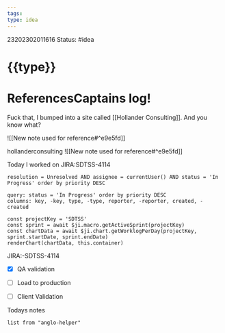 ```yaml
---
tags:
type: idea
---
```


23202302011616
Status: #idea

# {{type}}





# ReferencesCaptains log!

Fuck that, I bumped into a site called [[Hollander Consulting]]. And you know what?

![[New note used for reference#^e9e5fd]]


hollanderconsulting
![[New note used for reference#^e9e5fd]]


Today I worked on JIRA:SDTSS-4114

```jira-search
resolution = Unresolved AND assignee = currentUser() AND status = 'In Progress' order by priority DESC
```

```jira-search  
query: status = 'In Progress' order by priority DESC  
columns: key, -key, type, -type, reporter, -reporter, created, -created  
```

```dataviewjs  
const projectKey = 'SDTSS'  
const sprint = await $ji.macro.getActiveSprint(projectKey)  
const chartData = await $ji.chart.getWorklogPerDay(projectKey, sprint.startDate, sprint.endDate)  
renderChart(chartData, this.container)  
```

JIRA:-SDTSS-4114  
- [x] QA validation  
- [ ] Load to production  
- [ ] Client Validation


Todays notes
```dataview 
list from "anglo-helper"
```
